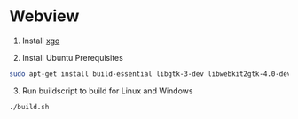 # Webview

1. Install [xgo](https://github.com/karalabe/xgo)

2. Install Ubuntu Prerequisites
```sh
sudo apt-get install build-essential libgtk-3-dev libwebkit2gtk-4.0-dev mingw-w64
```
3. Run buildscript to build for Linux and Windows
```
./build.sh
```
